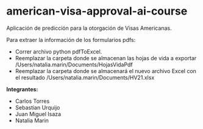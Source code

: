 # american-visa-approval-ai-course
Aplicación de predicción para la otorgación de Visas Americanas.

Para extraer la información de los formularios pdfs:
 - Correr archivo python pdfToExcel.
 - Reemplazar la carpeta donde se almacenan las hojas de vida a exportar /Users/natalia.marin/Documents/HojasVidaPdf
 - Reemplazar la carpeta donde se almacenará el nuevo archivo Excel con el resultado /Users/natalia.marin/Documents/HV21.xlsx

**Integrantes:**
- Carlos Torres
- Sebastian Urquijo
- Juan Miguel Isaza
- Natalia Marin
